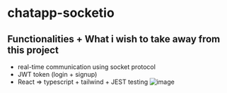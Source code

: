 # chatapp-socketio

## Functionalities + What i wish to take away from this project

- real-time communication using socket protocol
- JWT token (login + signup)
- React => typescript + tailwind + JEST testing
  ![image](https://user-images.githubusercontent.com/102004753/209517886-dd6a234d-d129-4812-8b12-4b31c8fce98f.png)
